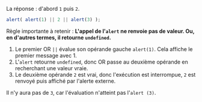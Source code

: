 La réponse : d'abord `1` puis `2`.

```js run
alert( alert(1) || 2 || alert(3) );
```

Règle importante à retenir : **L'appel de l'`alert` ne renvoie pas de valeur. Ou, en d'autres termes, il retourne `undefined`.**

1. Le premier OR `||` évalue son opérande gauche `alert(1)`. Cela affiche le premier message avec 1.
2. L'`alert` retourne `undefined`, donc OR passe au deuxième opérande en recherchant une valeur vraie.
3. Le deuxième opérande `2` est vrai, donc l'exécution est interrompue, `2` est renvoyé puis affiché par l'alerte externe.

Il n'y aura pas de `3`, car l'évaluation n'atteint pas l'`alert (3)`.
